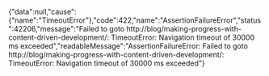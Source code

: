 {"data":null,"cause":{"name":"TimeoutError"},"code":422,"name":"AssertionFailureError","status":42206,"message":"Failed to goto http://blog/making-progress-with-content-driven-development/: TimeoutError: Navigation timeout of 30000 ms exceeded","readableMessage":"AssertionFailureError: Failed to goto http://blog/making-progress-with-content-driven-development/: TimeoutError: Navigation timeout of 30000 ms exceeded"}